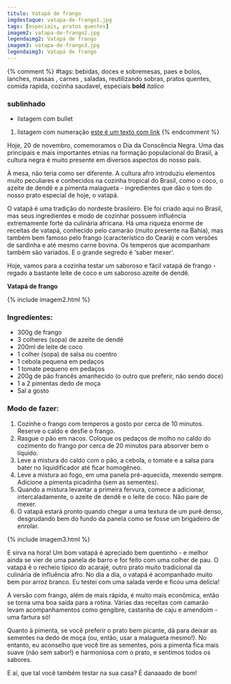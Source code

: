 ```yaml
---
titulo: Vatapá de frango
imgdestaque: vatapa-de-frango1.jpg
tags: [especiais, pratos quentes]
imagem2: vatapa-de-frango2.jpg
legendaimg2: Vatapá de frango
imagem3: vatapa-de-frango3.jpg
legendaimg3: Vatapá de frango
---
```

{% comment %}
#tags: bebidas, doces e sobremesas, paes e bolos, lanches, massas , carnes , saladas, reutilizando sobras, pratos quentes, comida rapida, cozinha saudavel, especiais
**bold**
*italico*
### sublinhado
* listagem com bullet
1. listagem com numeração
[este é um texto com link](https://www.enderecodolink.com)
{% endcomment %}

Hoje, 20 de novembro, comemoramos o Dia da Conscência Negra. Uma das principais e mais importantes etnias na formação populacional do Brasil, a cultura negra é muito presente em diversos aspectos do nosso país.

À mesa, não teria como ser diferente. A cultura afro introduziu elementos muito peculiares e conhecidos na cozinha tropical do Brasil, como o coco, o azeite de dendê e a pimenta malagueta - ingredientes que dão o tom do nosso prato especial de hoje, o vatapá.

O vatapá é uma tradição do nordeste brasileiro. Ele foi criado aqui no Brasil, mas seus ingredientes e modo de cozinhar possuem influência extremamente forte da culinária africana. Há uma riqueza enorme de receitas de vatapá, conhecido pelo camarão (muito presente na Bahia), mas também bem famoso pelo frango (característico do Ceará) e com versões de sardinha e até mesmo carne bovina. Os temperos que acompanham também são variados. E o grande segredo é 'saber mexer'.

Hoje, vamos para a cozinha testar um saboroso e fácil vatapá de frango - regado a bastante leite de coco e um saboroso azeite de dendê.

**Vatapá de frango**

{% include imagem2.html %}

### Ingredientes:

* 300g de frango
* 3 colheres (sopa) de azeite de dendê
* 200ml de leite de coco
* 1 colher (sopa) de salsa ou coentro
* 1 cebola pequena em pedaços
* 1 tomate pequeno em pedaços
* 200g de pão francês amanhecido (o outro que preferir, não sendo doce)
* 1 a 2 pimentas dedo de moça
* Sal a gosto

### Modo de fazer:

1. Cozinhe o frango com temperos a gosto por cerca de 10 minutos. Reserve o caldo e desfie o frango. 
2. Rasgue o pão em nacos. Coloque os pedaços de molho no caldo do cozimento do frango por cerca de 20 minutos para absorver bem o líquido.
3. Leve a mistura do caldo com o pão, a cebola, o tomate e a salsa para bater no liquidificador até ficar homogêneo.
4. Leve a mistura ao fogo, em uma panela pré-aquecida, mexendo sempre. Adicione a pimenta picadinha (sem as sementes).
5. Quando a mistura levantar a primeira fervura, comece a adicionar, intercaladamente, o azeite de dendê e o leite de coco. Não pare de mexer.
6. O vatapá estará pronto quando chegar a uma textura de um purê denso, desgrudando bem do fundo da panela como se fosse um brigadeiro de enrolar.

{% include imagem3.html %}

E sirva na hora! Um bom vatapá é apreciado bem quentinho - e melhor ainda se vier de uma panela de barro e for feito com uma colher de pau. O vatapá é o recheio típico do acarajé, outro prato muito tradicional da culinária de influência afro. No dia a dia, o vatapá é acompanhado muito bem por arroz branco. Eu testei com uma salada verde e ficou uma delícia! 

A versão com frango, além de mais rápida, é muito mais econômica, então se torna uma boa saída para a rotina. Várias das receitas com camarão levam acompanhamentos como gengibre, castanha de caju e amendoim - uma fartura só!

Quanto à pimenta, se você preferir o prato bem picante, dá para deixar as sementes na dedo de moça (ou, então, usar a malagueta mesmo!). No entanto, eu aconselho que você tire as sementes, pois a pimenta fica mais suave (não sem sabor!) e harmoniosa com o prato, e sentimos todos os sabores.

E aí, que tal você também testar na sua casa?
É danaaado de bom!